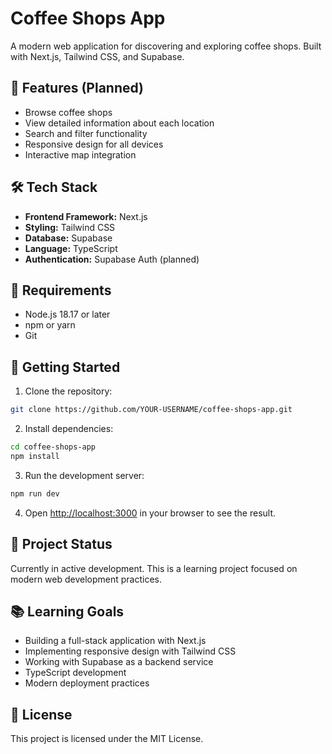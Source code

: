 # Coffee Shops App

A modern web application for discovering and exploring coffee shops. Built with Next.js, Tailwind CSS, and Supabase.

## 🚀 Features (Planned)

- Browse coffee shops
- View detailed information about each location
- Search and filter functionality
- Responsive design for all devices
- Interactive map integration

## 🛠️ Tech Stack

- **Frontend Framework:** Next.js
- **Styling:** Tailwind CSS
- **Database:** Supabase
- **Language:** TypeScript
- **Authentication:** Supabase Auth (planned)

## 📝 Requirements

- Node.js 18.17 or later
- npm or yarn
- Git

## 🏁 Getting Started

1. Clone the repository:
```bash
git clone https://github.com/YOUR-USERNAME/coffee-shops-app.git
```

2. Install dependencies:
```bash
cd coffee-shops-app
npm install
```

3. Run the development server:
```bash
npm run dev
```

4. Open [http://localhost:3000](http://localhost:3000) in your browser to see the result.

## 🔨 Project Status

Currently in active development. This is a learning project focused on modern web development practices.

## 📚 Learning Goals

- Building a full-stack application with Next.js
- Implementing responsive design with Tailwind CSS
- Working with Supabase as a backend service
- TypeScript development
- Modern deployment practices

## 📜 License

This project is licensed under the MIT License.

